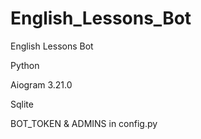 # English_Lessons_Bot
English Lessons Bot

Python 

Aiogram 3.21.0

Sqlite

BOT_TOKEN & ADMINS in config.py
